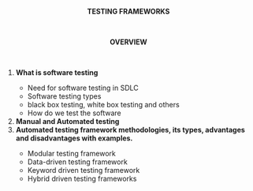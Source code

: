 <p style="text-align:center"><b>TESTING FRAMEWORKS</b></p><br>
<p style="text-align:center"><b>OVERVIEW</b></p><br>

<ol type="">
<li><b>What is software testing</b></li>

-	Need for software testing in SDLC
-	Software testing types
-   black box testing, white box testing and others
-	How do we test the software

<li><b>Manual and Automated testing</b></li>

<li><b>Automated testing framework methodologies, its types, advantages and disadvantages with examples.</b></li>

-	Modular testing framework 
-	Data-driven testing framework 
-	Keyword driven testing framework 
-	Hybrid driven testing frameworks
